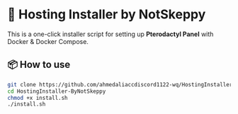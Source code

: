 # 🚀 Hosting Installer by NotSkeppy

This is a one-click installer script for setting up **Pterodactyl Panel** with Docker & Docker Compose.

## 📦 How to use
```bash
git clone https://github.com/ahmedaliaccdiscord1122-wq/HostingInstaller-ByNotSkeppy.git
cd HostingInstaller-ByNotSkeppy
chmod +x install.sh
./install.sh
